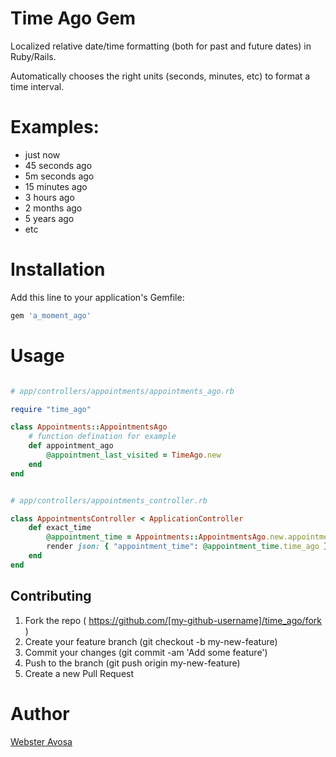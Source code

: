 # Time Ago Gem

Localized relative date/time formatting (both for past and future dates) in Ruby/Rails.

Automatically chooses the right units (seconds, minutes, etc) to format a time interval.

# Examples:
 * just now
 * 45 seconds ago
 * 5m seconds ago
 * 15 minutes ago
 * 3 hours ago
 * 2 months ago
 * 5 years ago
 * etc

# Installation

Add this line to your application's Gemfile:


```ruby
gem 'a_moment_ago'
```

# Usage 
```ruby

# app/controllers/appointments/appointments_ago.rb

require "time_ago"

class Appointments::AppointmentsAgo
    # function defination for example
    def appointment_ago
        @appointment_last_visited = TimeAgo.new
    end
end


# app/controllers/appointments_controller.rb

class AppointmentsController < ApplicationController
    def exact_time
        @appointment_time = Appointments::AppointmentsAgo.new.appointment_ago
        render json: { "appointment_time": @appointment_time.time_ago }, status: :ok
    end
end
```

## Contributing
1. Fork the repo ( https://github.com/[my-github-username]/time_ago/fork )
2. Create your feature branch (git checkout -b my-new-feature)
3. Commit your changes (git commit -am 'Add some feature')
4. Push to the branch (git push origin my-new-feature)
5. Create a new Pull Request 

# Author 
[Webster Avosa](https://github.com/avosa)


